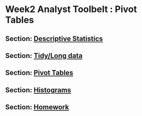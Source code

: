 # Week2 Analyst Toolbelt : Pivot Tables

## Section: [Descriptive Statistics](DescriptiveStats.md)

## Section: [Tidy/Long data](TidyData.md)

## Section: [Pivot Tables](PivotTables.md)

## Section: [Histograms](Histograms.md)

## Section: [Homework](Homework.md)

